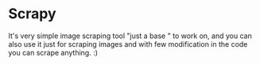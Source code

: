 # Scrapy
It's very simple image scraping tool "just a base " to work on, and you can also use it just for scraping images and with few modification in the code you can scrape anything. :)
